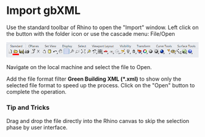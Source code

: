 # Import gbXML

Use the standard toolbar of Rhino to open the "Import" window. Left click on the button with the folder icon or use the cascade menu: File/Open

![Left click = open; right click = import](../../../.gitbook/assets/Pollination_Rhino_Import_Toolbar.png)

Navigate on the local machine and select the file to Open.

Add the file format filter **Green Building XML \(\*.xml\)** to show only the selected file format to speed up the process. Click on the "Open" button to complete the operation.

###  Tip and Tricks <a id="tip-and-tricks"></a>

Drag and drop the file directly into the Rhino canvas to skip the selection phase by user interface.

